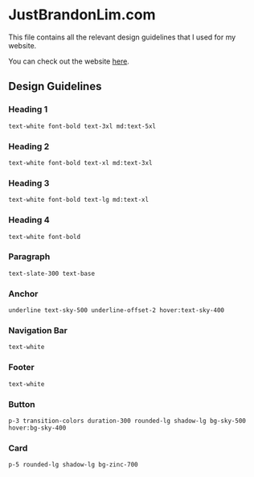 # JustBrandonLim.com

This file contains all the relevant design guidelines that I used for my website.

You can check out the website [here](https://justbrandonlim.com).

## Design Guidelines

### Heading 1

```
text-white font-bold text-3xl md:text-5xl
```

### Heading 2

```
text-white font-bold text-xl md:text-3xl
```

### Heading 3

```
text-white font-bold text-lg md:text-xl
```

### Heading 4

```
text-white font-bold
```

### Paragraph

```
text-slate-300 text-base
```

### Anchor

```
underline text-sky-500 underline-offset-2 hover:text-sky-400
```

### Navigation Bar

```
text-white
```

### Footer

```
text-white
```

### Button

```
p-3 transition-colors duration-300 rounded-lg shadow-lg bg-sky-500 hover:bg-sky-400
```

### Card

```
p-5 rounded-lg shadow-lg bg-zinc-700
```
